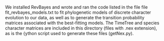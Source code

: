 We installed RevBayes and wrote and ran the code listed in the file file fit_revbayes_models.txt to fit phylogenetic models of discrete character evolution to our data, as well as to generate the transition probability matrices associated with the best-fitting models. The TimeTree and species character matrices are included in this directory (files with .nex extension), as is the {ython script used to generate these files (getNex.py).